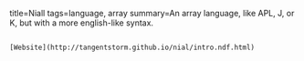 title=Niall
tags=language, array
summary=An array language, like APL, J, or K, but with a more english-like syntax.
~~~~~~

[Website](http://tangentstorm.github.io/nial/intro.ndf.html)

